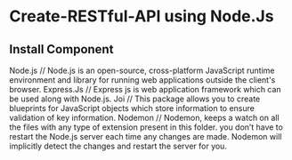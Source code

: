# Create-RESTful-API using Node.Js

## Install Component

Node.js              // Node.js is an open-source, cross-platform JavaScript runtime environment and library for running web applications outside the client's browser.
Express.Js           //  Express js is web application framework  which can be used along with Node.js.
Joi                  //   This package allows you to create blueprints for JavaScript objects which store information to ensure validation of key information.
Nodemon              //  Nodemon, keeps a watch on all the files with any type of extension present in this folder.  you don’t have to restart the Node.js server each time any changes are made. Nodemon will implicitly detect the changes and restart the server for you.
